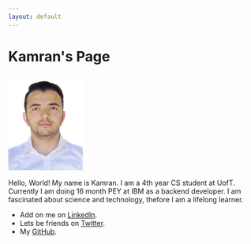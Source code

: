 ```yaml
---
layout: default 
---
```


# Kamran's Page



<img src="Personal_photo.JPG" width="30%" height="30%"> 

Hello, World! My name is Kamran. I am a 4th year CS student at UofT. Currently I am doing 16 month PEY at IBM as a backend developer. I am fascinated about science and technology,
thefore I am a lifelong learner. 

- Add on me on [LinkedIn](https://www.linkedin.com/in/badirov-kamran/).
- Lets be friends on [Twitter](https://twitter.com/kamranbadirov).
- My [GitHub](https://github.com/kamrandb).
